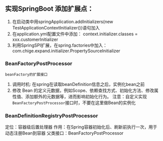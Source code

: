 ## 实现SpringBoot 添加扩展点：
1. 在启动类中用springApplication.addInitializers(new TestApplicationContextInitializer())语句加入
2. 在application.yml配置文件中添加： context.initializer.classes = xxx.customerInitializer
3. 利用SpringSPI扩展，在spring.factories中加入：
com.chige.expand.initializer.PropertySourceInitializer


### BeanFactoryPostProcessor
```beanFactory的扩展接口```
1. 调用时机: 在spring在读取beanDefinition信息之后，实例化bean之前
2. 修改 Bean 的定义元数据，例如Scope、依赖查找方式、初始化方法、修改属性值、添加额外的元数据等，进而影响初始化行为。
注意：自定义实现`BeanFactoryPostProcessor`接口时，不要在这里做Bean的实例化


### BeanDefinitionRegistryPostProcessor
定位：容器级后置处理器
作用：在Spring容器初始化后、刷新前执行一次，用于动态注册Bean到容器
父类接口：BeanFactoryPostProcessor


